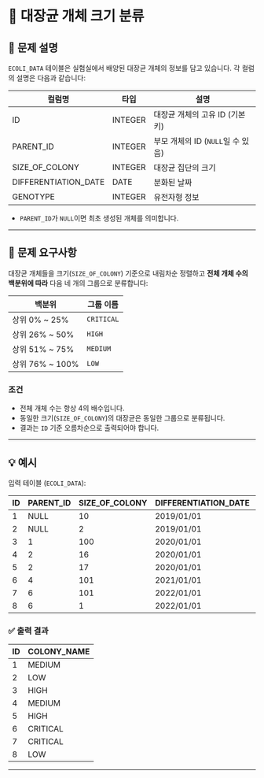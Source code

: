 # 🧫 대장균 개체 크기 분류

## 📘 문제 설명

`ECOLI_DATA` 테이블은 실험실에서 배양된 대장균 개체의 정보를 담고 있습니다. 각 컬럼의 설명은 다음과 같습니다:

| 컬럼명                  | 타입     | 설명                              |
|------------------------|----------|-----------------------------------|
| ID                     | INTEGER  | 대장균 개체의 고유 ID (기본키)   |
| PARENT_ID              | INTEGER  | 부모 개체의 ID (`NULL`일 수 있음) |
| SIZE_OF_COLONY         | INTEGER  | 대장균 집단의 크기                |
| DIFFERENTIATION_DATE   | DATE     | 분화된 날짜                        |
| GENOTYPE               | INTEGER  | 유전자형 정보                     |

- `PARENT_ID`가 `NULL`이면 최초 생성된 개체를 의미합니다.

---

## 🧾 문제 요구사항

대장균 개체들을 크기(`SIZE_OF_COLONY`) 기준으로 내림차순 정렬하고 **전체 개체 수의 백분위에 따라** 다음 네 개의 그룹으로 분류합니다:

| 백분위          | 그룹 이름   |
|----------------|--------------|
| 상위 0% ~ 25%   | `CRITICAL`   |
| 상위 26% ~ 50% | `HIGH`       |
| 상위 51% ~ 75% | `MEDIUM`     |
| 상위 76% ~ 100%| `LOW`        |

### 조건

- 전체 개체 수는 항상 4의 배수입니다.
- 동일한 크기(`SIZE_OF_COLONY`)의 대장균은 동일한 그룹으로 분류됩니다.
- 결과는 `ID` 기준 오름차순으로 출력되어야 합니다.

---

## 💡 예시

입력 테이블 (`ECOLI_DATA`):

| ID | PARENT_ID | SIZE_OF_COLONY | DIFFERENTIATION_DATE | GENOTYPE |
|----|-----------|----------------|-----------------------|----------|
| 1  | NULL      | 10             | 2019/01/01            | 5        |
| 2  | NULL      | 2              | 2019/01/01            | 3        |
| 3  | 1         | 100            | 2020/01/01            | 4        |
| 4  | 2         | 16             | 2020/01/01            | 4        |
| 5  | 2         | 17             | 2020/01/01            | 6        |
| 6  | 4         | 101            | 2021/01/01            | 22       |
| 7  | 6         | 101            | 2022/01/01            | 23       |
| 8  | 6         | 1              | 2022/01/01            | 27       |

### ✅ 출력 결과

| ID | COLONY_NAME |
|----|-------------|
| 1  | MEDIUM      |
| 2  | LOW         |
| 3  | HIGH        |
| 4  | MEDIUM      |
| 5  | HIGH        |
| 6  | CRITICAL    |
| 7  | CRITICAL    |
| 8  | LOW         |

---


